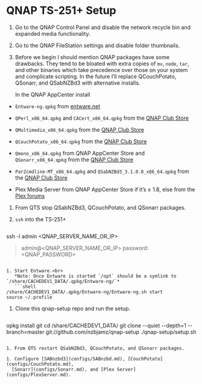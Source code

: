 # QNAP TS-251+ Setup

1. Go to the QNAP Control Panel and disable the network recycle bin and expanded
   media functionality.

1. Go to the QNAP FileStation settings and disable folder thumbnails.

1. Before we begin I should mention QNAP packages have some drawbacks. They
   tend to be bloated with extra copies of `mv`, `node`, `tar`, and other binaries
   which take precedence over those on your system and complicate scripting. In
   the future I’ll replace QCouchPotato, QSonarr, and QSabNZBd3 with alternative
   installs.

   In the QNAP AppCenter install

  * `Entware-ng.qpkg` from
    [entware.net](https://github.com/Entware/Entware-ng/wiki/Install-on-QNAP-NAS)

  * `QPerl_x86_64.qpkg` and `CACert_x86_64.qpkg` from the
    [QNAP Club Store](http://qnapclub.eu/)

  * `QMultimedia_x86_64.qpkg` from the
    [QNAP Club Store](http://qnapclub.eu/)

  * `QCouchPotato_x86_64.qpkg` from the
    [QNAP Club Store](http://qnapclub.eu/)

  * `Qmono_x86_64.qpkg` from QNAP AppCenter Store and `QSonarr_x86_64.qpkg` from the
    [QNAP Club Store](http://qnapclub.eu/)

  * `Par2cmdline-MT_x86_64.qpkg` and `QSabNZBd3_3.1.0.0_x86_64.qpkg` from the
    [QNAP Club Store](http://qnapclub.eu/)

  * Plex Media Server from QNAP AppCenter Store if it’s ≥ 1.8, else from
    the [Plex forums](https://forums.plex.tv/discussion/282845/plex-media-server-hardware-transcoding-preview-4-1-8-1-4140/p1)

1. From QTS stop QSabNZBd3, QCouchPotato, and QSonarr packages.

1. `ssh` into the TS-251+
    ```shell
ssh -l admin <QNAP_SERVER_NAME_OR_IP>
> admin@<QNAP_SERVER_NAME_OR_IP> password: <QNAP_PASSWORD>
```

1. Start Entware.<br>
   *Note: Once Entware is started `/opt` should be a symlink to `/share/CACHEDEV1_DATA/.qpkg/Entware-ng/`*
   ```shell
/share/CACHEDEV1_DATA/.qpkg/Entware-ng/Entware-ng.sh start
source ~/.profile
```

1. Clone this qnap-setup repo and run the setup.
   ```shell
opkg install git
cd /share/CACHEDEV1_DATA/
git clone --quiet --depth=1 --branch=master git://github.com/nzbjamz/qnap-setup
./qnap-setup/setup.sh
```

1. From QTS restart QSabNZBd3, QCouchPotato, and QSonarr packages.

1. Configure [SABnzbd3](configs/SABnzbd.md), [CouchPotato](configs/CouchPotato.md),
  [Sonarr](configs/Sonarr.md), and [Plex Server](configs/PlexServer.md).
